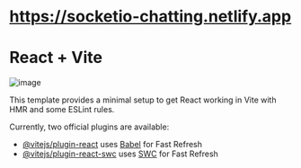 # https://socketio-chatting.netlify.app

# React + Vite

![image](https://github.com/yamanemirhan/socketio-chat_app-client/assets/90368997/80a65acc-12de-42a6-a799-40794898d378)

This template provides a minimal setup to get React working in Vite with HMR and some ESLint rules.

Currently, two official plugins are available:

- [@vitejs/plugin-react](https://github.com/vitejs/vite-plugin-react/blob/main/packages/plugin-react/README.md) uses [Babel](https://babeljs.io/) for Fast Refresh
- [@vitejs/plugin-react-swc](https://github.com/vitejs/vite-plugin-react-swc) uses [SWC](https://swc.rs/) for Fast Refresh
